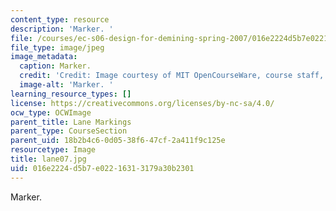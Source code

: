 ```yaml
---
content_type: resource
description: 'Marker. '
file: /courses/ec-s06-design-for-demining-spring-2007/016e2224d5b7e02216313179a30b2301_lane07.jpg
file_type: image/jpeg
image_metadata:
  caption: Marker.
  credit: 'Credit: Image courtesy of MIT OpenCourseWare, course staff, and students.'
  image-alt: 'Marker. '
learning_resource_types: []
license: https://creativecommons.org/licenses/by-nc-sa/4.0/
ocw_type: OCWImage
parent_title: Lane Markings
parent_type: CourseSection
parent_uid: 18b2b4c6-0d05-38f6-47cf-2a411f9c125e
resourcetype: Image
title: lane07.jpg
uid: 016e2224-d5b7-e022-1631-3179a30b2301
---
```

Marker. 